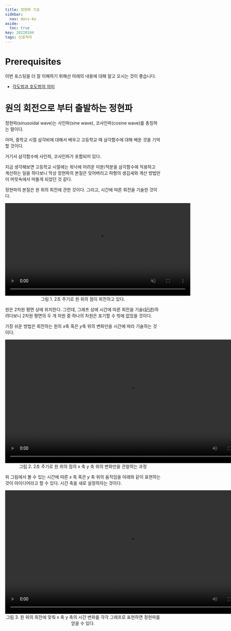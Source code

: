 ```yaml
---
title: 정현파 기초
sidebar:
  nav: docs-ko
aside:
  toc: true
key: 20220104
tags: 신호처리
---
```


# Prerequisites

이번 포스팅을 더 잘 이해하기 위해선 아래의 내용에 대해 알고 오시는 것이 좋습니다.

* [각도법과 호도법의 의미](https://angeloyeo.github.io/2019/06/04/2-1-angle_rad.html)

# 원의 회전으로 부터 출발하는 정현파

정현파(sinusoidal wave)는 사인파(sine wave), 코사인파(cosine wave)를 총칭하는 말이다. 

아마, 중학교 시절 삼각비에 대해서 배우고 고등학교 때 삼각함수에 대해 배운 것을 기억할 것이다.

거기서 삼각함수에 사인파, 코사인파가 포함되어 있다. 

지금 생각해보면 고등학교 시절에는 워낙에 어려운 미분/적분을 삼각함수에 적용하고 계산하는 일을 하다보니 막상 정현파의 본질은 잊어버리고 파형의 생김새와 계산 방법만이 머릿속에서 떠돌게 되었던 것 같다.

정현파의 본질은 원 위의 회전에 관한 것이다. 그리고, 시간에 따른 회전을 기술한 것이다.

<p align = "center">
  <video width = "600" height = "auto" loop autoplay controls muted>
    <source src = "https://raw.githubusercontent.com/angeloyeo/angeloyeo.github.io/master/pics/2022-01-04-sinusoids/pic1.mp4">
  </video>
  <br>
  그림 1. 2초 주기로 원 위의 점이 회전하고 있다.
</p>

원은 2차원 평면 상에 위치한다. 그런데, 그래프 상에 시간에 따른 회전을 기술(記述)하려다보니 2차원 평면의 두 개 차원 중 하나의 차원은 포기할 수 밖에 없었을 것이다.

가장 쉬운 방법은 회전하는 원의 $x$축 혹은 $y$축 위의 변화만을 시간에 따라 기술하는 것이다.

<p align = "center">
  <video width = "800" height = "auto" controls>
    <source src = "https://raw.githubusercontent.com/angeloyeo/angeloyeo.github.io/master/pics/2022-01-04-sinusoids/pic2.mp4">
  </video>
  <br>
  그림 2. 2초 주기로 원 위의 점의 x 축 y 축 위의 변화만을 관찰하는 과정
</p>

위 그림에서 볼 수 있는 시간에 따른 $x$ 축 혹은 $y$ 축 위의 움직임을 아래와 같이 표현하는 것이 아이디어라고 할 수 있다. 시간 축을 새로 설정하자는 것이다.

<p align = "center">
  <video width = "800" height = "auto" controls>
    <source src = "https://raw.githubusercontent.com/angeloyeo/angeloyeo.github.io/master/pics/2022-01-04-sinusoids/pic3.mp4">
  </video>
  <br>
  그림 3. 원 위의 회전에 맞춰 x 축 y 축의 시간 변화를 각각 그래프로 표현하면 정현파를 얻을 수 있다.
</p>
